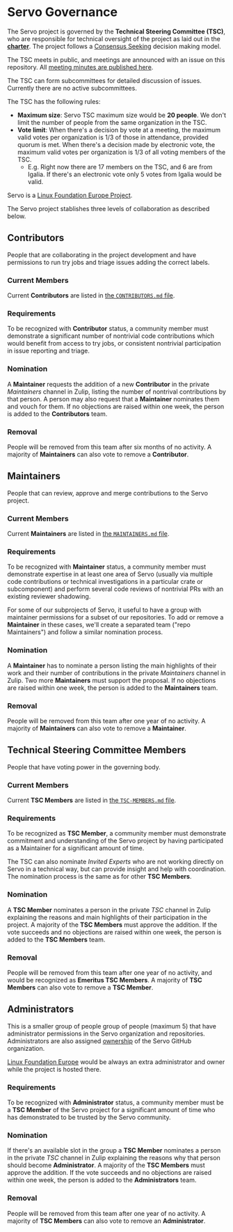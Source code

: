 # Servo Governance

The Servo project is governed by the **Technical Steering Committee (TSC)**, who are responsible for technical oversight of the project as laid out in the [**charter**](CHARTER.md). The project follows a [Consensus Seeking](https://en.wikipedia.org/wiki/Consensus-seeking_decision-making) decision making model.

The TSC meets in public, and meetings are announced with an issue on this repository. All [meeting minutes are published here](tsc/README.md).

The TSC can form subcommittees for detailed discussion of issues. Currently there are no active subcommittees.

The TSC has the following rules:
* **Maximum size**: Servo TSC maximum size would be **20 people**. We don't limit the number of people from the same organization in the TSC.
* **Vote limit**: When there's a decision by vote at a meeting, the maximum valid votes per organization is 1/3 of those in attendance, provided quorum is met. When there's a decision made by electronic vote, the maximum valid votes per organization is 1/3 of all voting members of the TSC.
  * E.g. Right now there are 17 members on the TSC, and 6 are from Igalia. If there's an electronic vote only 5 votes from Igalia would be valid.

Servo is a [Linux Foundation Europe Project](https://linuxfoundation.eu/en/projects).

The Servo project stablishes three levels of collaboration as described below.

## Contributors

People that are collaborating in the project development and have permissions to run try jobs and triage issues adding the correct labels.

### Current Members

Current **Contributors** are listed in [the `CONTRIBUTORS.md` file](CONTRIBUTORS.md).

### Requirements

To be recognized with **Contributor** status, a community member must demonstrate a significant number of nontrivial code contributions which would benefit from access to try jobs, or consistent nontrivial participation in issue reporting and triage.

### Nomination

A **Maintainer** requests the addition of a new **Contributor** in the private *Maintainers* channel in Zulip, listing the number of nontrival contributions by that person. A person may also request that a **Maintainer** nominates them and vouch for them. If no objections are raised within one week, the person is added to the **Contributors** team.

### Removal

People will be removed from this team after six months of no activity. A majority of **Maintainers** can also vote to remove a **Contributor**.

## Maintainers

People that can review, approve and merge contributions to the Servo project.

### Current Members

Current **Maintainers** are listed in [the `MAINTAINERS.md` file](MAINTAINERS.md).

### Requirements

To be recognized with **Maintainer** status, a community member must demonstrate expertise in at least one area of Servo (usually via multiple code contributions or technical investigations in a particular crate or subcomponent) and perform several code reviews of nontrivial PRs with an existing reviewer shadowing.

For some of our subprojects of Servo, it useful to have a group with maintainer permissions for a subset of our repositories. To add or remove a **Maintainer** in these cases, we'll create a separated team ("repo Maintainers") and follow a similar nomination process.

### Nomination

A **Maintainer** has to nominate a person listing the main highlights of their work and their number of contributions in the private *Maintainers* channel in Zulip. Two more **Maintainers** must support the proposal. If no objections are raised within one week, the person is added to the **Maintainers** team.

### Removal

People will be removed from this team after one year of no activity. A majority of **Maintainers** can also vote to remove a **Maintainer**.

## Technical Steering Committee Members

People that have voting power in the governing body.

### Current Members

Current **TSC Members** are listed in [the `TSC-MEMBERS.md` file](TSC-MEMBERS.md).

### Requirements

To be recognized as **TSC Member**, a community member must demonstrate commitment and understanding of the Servo project by having participated as a Maintainer for a significant amount of time.

The TSC can also nominate *Invited Experts* who are not working directly on Servo in a technical way, but can provide insight and help with coordination. The nomination process is the same as for other **TSC Members**.

### Nomination

A **TSC Member** nominates a person in the private *TSC* channel in Zulip explaining the reasons and main highlights of their participation in the project. A majority of the **TSC Members** must approve the addition. If the vote succeeds and no objections are raised within one week, the person is added to the **TSC Members** team.

### Removal

People will be removed from this team after one year of no activity, and would be recognized as **Emeritus TSC Members**. A majority of **TSC Members** can also vote to remove a **TSC Member**.

## Administrators

This is a smaller group of people group of people (maximum 5) that have administrator permissions in the Servo organization and repositories. Administrators are also assigned [ownership](https://github.com/orgs/servo/people?query=role%3Aowner) of the Servo GitHub organization.

[Linux Foundation Europe](https://github.com/LF-Europe) would be always an extra administrator and owner while the project is hosted there.

### Requirements

To be recognized with **Administrator** status, a community member must be a **TSC Member** of the Servo project for a significant amount of time who has demonstrated to be trusted by the Servo community.

### Nomination

If there's an available slot in the group a **TSC Member** nominates a person in the private *TSC* channel in Zulip explaining the reasons why that person should become **Administrator**. A majority of the **TSC Members** must approve the addition. If the vote succeeds and no objections are raised within one week, the person is added to the **Administrators** team.

### Removal

People will be removed from this team after one year of no activity. A majority of **TSC Members** can also vote to remove an **Administrator**.

